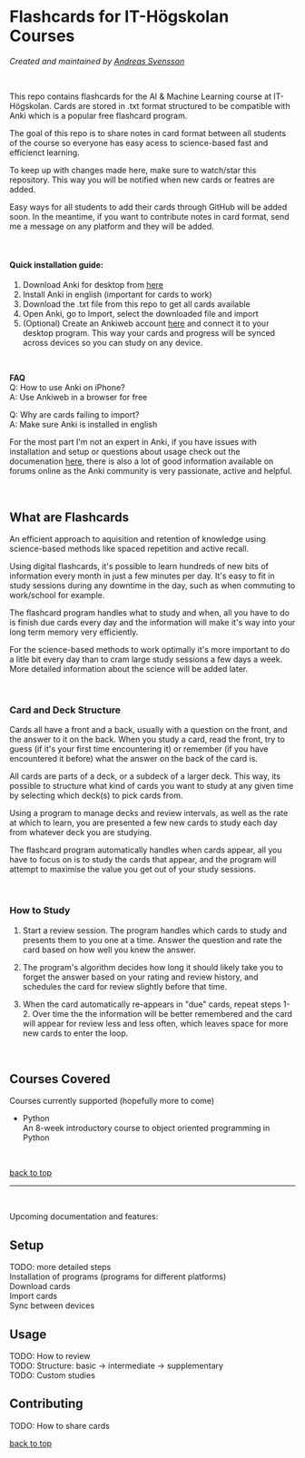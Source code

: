 # Flashcards for IT-Högskolan Courses
*Created and maintained by [Andreas Svensson](https://github.com/Andreas-Svensson)*

<br>

This repo contains flashcards for the AI & Machine Learning course at IT-Högskolan. Cards are stored in .txt format structured to be compatible with Anki which is a popular free flashcard program.

The goal of this repo is to share notes in card format between all students of the course so everyone has easy acess to science-based fast and efficienct learning.

To keep up with changes made here, make sure to watch/star this repository. This way you will be notified when new cards or featres are added.

Easy ways for all students to add their cards through GitHub will be added soon. In the meantime, if you want to contribute notes in card format, send me a message on any platform and they will be added.  

<br>

#### Quick installation guide:
1. Download Anki for desktop from [here](https://apps.ankiweb.net/)
2. Install Anki in english (important for cards to work)
3. Download the .txt file from this repo to get all cards available
4. Open Anki, go to Import, select the downloaded file and import
5. (Optional) Create an Ankiweb account [here](https://ankiweb.net/about) and connect it to your desktop program. This way your cards and progress will be synced across devices so you can study on any device.  

<br>

**FAQ**  
Q: How to use Anki on iPhone?  
A: Use Ankiweb in a browser for free  

Q: Why are cards failing to import?  
A: Make sure Anki is installed in english  

For the most part I'm not an expert in Anki, if you have issues with installation and setup or questions about usage check out the documenation [here](https://docs.ankiweb.net/), there is also a lot of good information available on forums online as the Anki community is very passionate, active and helpful.  

<br>

## What are Flashcards
An efficient approach to aquisition and retention of knowledge using science-based methods like spaced repetition and active recall.  

Using digital flashcards, it's possible to learn hundreds of new bits of information every month in just a few minutes per day. It's easy to fit in study sessions during any downtime in the day, such as when commuting to work/school for example.  

The flashcard program handles what to study and when, all you have to do is finish due cards every day and the information will make it's way into your long term memory very efficiently.  

For the science-based methods to work optimally it's more important to do a litle bit every day than to cram large study sessions a few days a week. More detailed information about the science will be added later.  

<br>

### Card and Deck Structure

Cards all have a front and a back, usually with a question on the front, and the answer to it on the back. When you study a card, read the front, try to guess (if it's your first time encountering it) or remember (if you have encountered it before) what the answer on the back of the card is.

All cards are parts of a deck, or a subdeck of a larger deck. This way, its possible to structure what kind of cards you want to study at any given time by selecting which deck(s) to pick cards from.

Using a program to manage decks and review intervals, as well as the rate at which to learn, you are presented a few new cards to study each day from whatever deck you are studying.

The flashcard program automatically handles when cards appear, all you have to focus on is to study the cards that appear, and the program will attempt to maximise the value you get out of your study sessions.

<br>

### How to Study

1. Start a review session. The program handles which cards to study and presents them to you one at a time. Answer the question and rate the card based on how well you knew the answer.  

2. The program's algorithm decides how long it should likely take you to forget the answer based on your rating and review history, and schedules the card for review slightly before that time.  

3. When the card automatically re-appears in "due" cards, repeat steps 1-2. Over time the the information will be better remembered and the card will appear for review less and less often, which leaves space for more new cards to enter the loop.  

<br>

## Courses Covered

Courses currently supported (hopefully more to come)  

 - Python  
 An 8-week introductory course to object oriented programming in Python  

 <br>

[back to top](#flashcards-for-it-högskolan-courses)

---

<br>

Upcoming documentation and features:

## Setup
TODO: more detailed steps  
Installation of programs (programs for different platforms)  
Download cards  
Import cards  
Sync between devices  

## Usage
TODO: How to review  
TODO: Structure: basic -> intermediate -> supplementary  
TODO: Custom studies  

## Contributing
TODO: How to share cards  

[back to top](#flashcards-for-it-högskolan-courses)
